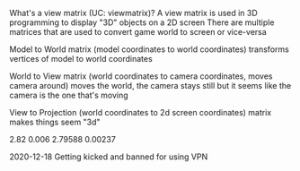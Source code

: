 What's a view matrix (UC: viewmatrix)?
A view matrix is used in 3D programming to display "3D" objects on a 2D screen
There are multiple matrices that are used to convert game world to screen or vice-versa

Model to World matrix (model coordinates to world coordinates)
transforms vertices of model to world coordinates

World to View matrix (world coordinates to camera coordinates, moves camera around)
moves the world, the camera stays still but it seems like the camera is the one that's moving

View to Projection (world coordinates to 2d screen coordinates) matrix
makes things seem "3d"

2.82
0.006
2.79588
0.00237

2020-12-18
Getting kicked and banned for using VPN